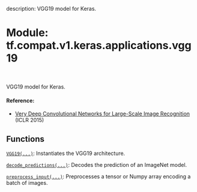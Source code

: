 description: VGG19 model for Keras.

<div itemscope itemtype="http://developers.google.com/ReferenceObject">
<meta itemprop="name" content="tf.compat.v1.keras.applications.vgg19" />
<meta itemprop="path" content="Stable" />
</div>

# Module: tf.compat.v1.keras.applications.vgg19

<!-- Insert buttons and diff -->

<table class="tfo-notebook-buttons tfo-api nocontent" align="left">

</table>



VGG19 model for Keras.



#### Reference:

- [Very Deep Convolutional Networks for Large-Scale Image Recognition](
    https://arxiv.org/abs/1409.1556) (ICLR 2015)


## Functions

[`VGG19(...)`](../../../../../tf/keras/applications/VGG19.md): Instantiates the VGG19 architecture.

[`decode_predictions(...)`](../../../../../tf/keras/applications/vgg19/decode_predictions.md): Decodes the prediction of an ImageNet model.

[`preprocess_input(...)`](../../../../../tf/keras/applications/vgg19/preprocess_input.md): Preprocesses a tensor or Numpy array encoding a batch of images.

